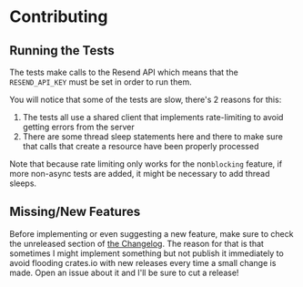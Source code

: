 # Contributing

## Running the Tests

The tests make calls to the Resend API which means that the `RESEND_API_KEY` must be set in order to
run them. 

You will notice that some of the tests are slow, there's 2 reasons for this:

1. The tests all use a shared client that implements rate-limiting to avoid getting errors from
   the server
2. There are some thread sleep statements here and there to make sure that calls that create a
   resource have been properly processed

Note that because rate limiting only works for the non`blocking` feature, if more non-async tests
are added, it might be necessary to add thread sleeps.

## Missing/New Features

Before implementing or even suggesting a new feature, make sure to check the unreleased section of
[the Changelog](./CHANGELOG.md). The reason for that is that sometimes I might implement something
but not publish it immediately to avoid flooding crates.io with new releases every time a small
change is made. Open an issue about it and I'll be sure to cut a release!
